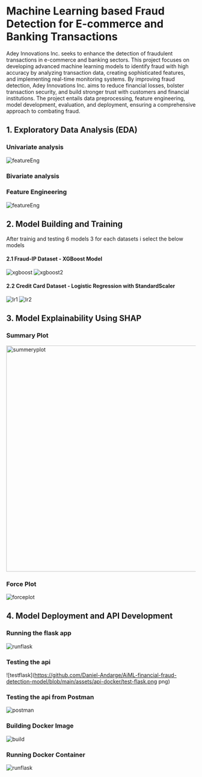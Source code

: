 # Machine Learning based Fraud Detection for E-commerce and Banking Transactions

Adey Innovations Inc. seeks to enhance the detection of fraudulent transactions in e-commerce and banking sectors. This project focuses on developing advanced machine learning models to identify fraud with high accuracy by analyzing transaction data, creating sophisticated features, and implementing real-time monitoring systems. By improving fraud detection, Adey Innovations Inc. aims to reduce financial losses, bolster transaction security, and build stronger trust with customers and financial institutions. The project entails data preprocessing, feature engineering, model development, evaluation, and deployment, ensuring a comprehensive approach to combating fraud.

## 1. Exploratory Data Analysis (EDA)

### Univariate analysis

![featureEng](https://github.com/Daniel-Andarge/AiML-financial-fraud-detection-model/blob/main/assets/eda/his1.png)

### Bivariate analysis

### Feature Engineering

![featureEng](https://github.com/Daniel-Andarge/AiML-financial-fraud-detection-model/blob/main/assets/eda/featured_df.png)

## 2. Model Building and Training

After trainig and testing 6 models 3 for each datasets i select the below models

#### 2.1 Fraud-IP Dataset - XGBoost Model

![xgboost](https://github.com/Daniel-Andarge/AiML-financial-fraud-detection-model/blob/main/assets/model-building/xg1.png)
![xgboost2](https://github.com/Daniel-Andarge/AiML-financial-fraud-detection-model/blob/main/assets/model-building/xg2.png)

#### 2.2 Credit Card Dataset - Logistic Regression with StandardScaler

![lr1](https://github.com/Daniel-Andarge/AiML-financial-fraud-detection-model/blob/main/assets/model-building/lr1.png)
![lr2](https://github.com/Daniel-Andarge/AiML-financial-fraud-detection-model/blob/main/assets/model-building/lr2.png)

## 3. Model Explainability Using SHAP

### Summary Plot

<img src="https://github.com/Daniel-Andarge/AiML-financial-fraud-detection-model/blob/main/assets/shap-lime/summryPlot.png" alt="summeryplot" width="600"/>

### Force Plot

![forceplot](https://github.com/Daniel-Andarge/AiML-financial-fraud-detection-model/blob/main/assets/shap-lime/forcePlot.png)

## 4. Model Deployment and API Development

### Running the flask app

![runflask](https://github.com/Daniel-Andarge/AiML-financial-fraud-detection-model/blob/main/assets/api-docker/run-flask.png)

### Testing the api

![testflask](https://github.com/Daniel-Andarge/AiML-financial-fraud-detection-model/blob/main/assets/api-docker/test-flask.png
png)

### Testing the api from Postman

![postman](https://github.com/Daniel-Andarge/AiML-financial-fraud-detection-model/blob/main/assets/api-docker/postman.png)

### Building Docker Image

![build](https://github.com/Daniel-Andarge/AiML-financial-fraud-detection-model/blob/main/assets/api-docker/build-docker-image.png)

### Running Docker Container

![runflask](https://github.com/Daniel-Andarge/AiML-financial-fraud-detection-model/blob/main/assets/api-docker/docker-run.png)

